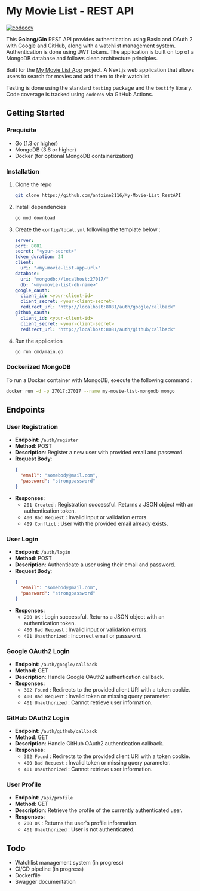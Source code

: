 # My Movie List - REST API

[![codecov](https://codecov.io/gh/antoine2116/My-Movie-List_RestAPI/branch/test-codecov/graph/badge.svg?token=BVPYGYDIY7)](https://codecov.io/gh/antoine2116/My-Movie-List_RestAPI)

This **Golang/Gin** REST API provides authentication using Basic and OAuth 2 with Google and GitHub, along with a watchlist management system. Authentication is done using JWT tokens. The application is built on top of a MongoDB database and follows clean architecture principles. 

Built for the [My Movie List App](https://github.com/antoine2116/My-Movie-List_App) project. A Next.js web application that allows users to search for movies and add them to their watchlist.

Testing is done using the standard `testing` package and the `testify` library. Code coverage is tracked using `codecov` via GitHub Actions.



## Getting Started

### Prequisite

- Go (1.3 or higher)
- MongoDB (3.6 or higher)
- Docker (for optional MongoDB containerization)


### Installation

1. Clone the repo
   ```sh
   git clone https://github.com/antoine2116/My-Movie-List_RestAPI
    ```

2. Install dependencies
    ```sh
    go mod download
    ```

3. Create the `config/local.yml` following the template below : 
    ```yml
    server:
    port: 8081
    secret: "<your-secret>"
    token_duration: 24
    client:
      uri: "<my-movie-list-app-url>"
    database:
      uri: "mongodb://localhost:27017/"
      db: "<my-movie-list-db-name>"
    google_oauth:
      client_id: <your-client-id>
      client_secret: <your-client-secret>
      redirect_url: "http://localhost:8081/auth/google/callback"
    github_oauth:
      client_id: <your-client-id>
      client_secret: <your-client-secret>
      redirect_url: "http://localhost:8081/auth/github/callback"
    ```

4. Run the application
    ```sh
    go run cmd/main.go
    ```

### Dockerized MongoDB
To run a Docker container with MongoDB, execute the following command :
```sh
docker run -d -p 27017:27017 --name my-movie-list-mongodb mongo
```
## Endpoints

### User Registration

- **Endpoint**: `/auth/register`
- **Method**: POST
- **Description**: Register a new user with provided email and password.
- **Request Body**:
  ```json
  {
    "email": "somebody@mail.com",
    "password": "strongpassword"
  }
  ```
- **Responses**:
  - `201 Created` : Registration successful. Returns a JSON object with an authentication token.
  - `400 Bad Request` : Invalid input or validation errors.
  - `409 Conflict` : User with the provided email already exists.

### User Login

- **Endpoint**: `/auth/login`
- **Method**: POST
- **Description**: Authenticate a user using their email and password.
- **Request Body**:
  ```json
  {
    "email": "somebody@mail.com",
    "password": "strongpassword"
  }
  ```
- **Responses**:
  - `200 OK` : Login successful. Returns a JSON object with an authentication token.
  - `400 Bad Request` : Invalid input or validation errors.
  - `401 Unauthorized` : Incorrect email or password.

### Google OAuth2 Login
- **Endpoint**: `/auth/google/callback`
- **Method**: GET
- **Description**: Handle Google OAuth2 authentication callback.
- **Responses**:
  - `302 Found` : Redirects to the provided client URI with a token cookie.
  - `400 Bad Request` : Invalid token or missing query parameter.
  - `401 Unauthorized` : Cannot retrieve user information.

### GitHub OAuth2 Login
- **Endpoint**: `/auth/github/callback`
- **Method**: GET
- **Description**: Handle GitHub OAuth2 authentication callback.
- **Responses**:
  - `302 Found` : Redirects to the provided client URI with a token cookie.
  - `400 Bad Request` : Invalid token or missing query parameter.
  - `401 Unauthorized` : Cannot retrieve user information.

### User Profile
- **Endpoint**: `/api/profile`
- **Method**: GET
- **Description**: Retrieve the profile of the currently authenticated user.
- **Responses**:
  - `200 OK` : Returns the user's profile information.
  - `401 Unauthorized` : User is not authenticated.

## Todo
- Watchlist management system (in progress)
- CI/CD pipeline (in progress)
- Dockerfile
- Swagger documentation